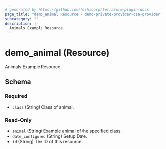 ```yaml
---
# generated by https://github.com/hashicorp/terraform-plugin-docs
page_title: "demo_animal Resource - demo-private-provider-csa-provider"
subcategory: ""
description: |-
  Animals Example Resource.
---
```


# demo_animal (Resource)

Animals Example Resource.



<!-- schema generated by tfplugindocs -->
## Schema

### Required

- `class` (String) Class of animal.

### Read-Only

- `animal` (String) Example animal of the specified class.
- `date_configured` (String) Setup Date.
- `id` (String) The ID of this resource.


